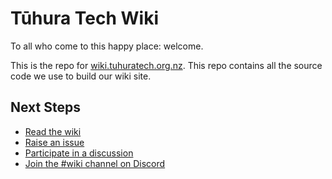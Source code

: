 # Tūhura Tech Wiki


To all who come to this happy place: welcome.

This is the repo for [wiki.tuhuratech.org.nz](https://wiki.tuhuratech.org.nz/).
This repo contains all the source code we use to build our wiki site.

## Next Steps

- [Read the wiki](https://wiki.tuhuratech.org.nz/)
- [Raise an issue](https://github.com/Tuhura-Tech/wiki/issues/new)
- [Participate in a discussion](https://github.com/Tuhura-Tech/wiki/discussions)
- [Join the #wiki channel on Discord](https://discord.gg/PNxh7cwKfQ)

